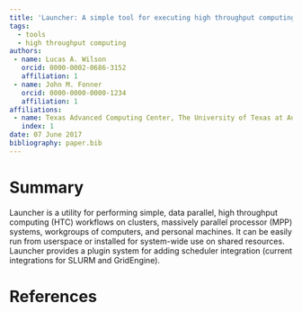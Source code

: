 ```yaml
---
title: 'Launcher: A simple tool for executing high throughput computing workloads'
tags:
  - tools
  - high throughput computing
authors:
 - name: Lucas A. Wilson
   orcid: 0000-0002-0686-3152
   affiliation: 1
 - name: John M. Fonner
   orcid: 0000-0000-0000-1234
   affiliation: 1
affiliations:
 - name: Texas Advanced Computing Center, The University of Texas at Austin
   index: 1
date: 07 June 2017
bibliography: paper.bib
---
```


# Summary
Launcher is a utility for performing simple, data parallel, high throughput computing (HTC) workflows on clusters, 
massively parallel processor (MPP) systems, workgroups of computers, and personal machines. It can be easily run from 
userspace or installed for system-wide use on shared resources. Launcher provides a plugin system for adding scheduler 
integration (current integrations for SLURM and GridEngine).

# References
